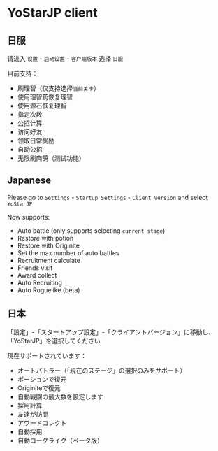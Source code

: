 # YoStarJP client

## 日服

请进入 `设置` - `启动设置` - `客户端版本` 选择 `日服`

目前支持：  

- 刷理智（仅支持选择`当前关卡`）
- 使用理智药恢复理智
- 使用源石恢复理智
- 指定次数
- 公招计算
- 访问好友
- 领取日常奖励
- 自动公招
- 无限刷肉鸽（测试功能）

## Japanese

Please go to `Settings` - `Startup Settings` - `Client Version` and select `YoStarJP`

Now supports:  

- Auto battle (only supports selecting `current stage`)
- Restore with potion
- Restore with Originite
- Set the max number of auto battles
- Recruitment calculate
- Friends visit
- Award collect
- Auto Recruiting
- Auto Roguelike (beta)

## 日本

「設定」-「スタートアップ設定」-「クライアントバージョン」に移動し、「YoStarJP」を選択してください

現在サポートされています：

- オートバトラー（「現在のステージ」の選択のみをサポート）
- ポーションで復元
- Originiteで復元
- 自動戦闘の最大数を設定します
- 採用計算
- 友達が訪問
- アワードコレクト
- 自動採用
- 自動ローグライク（ベータ版）
